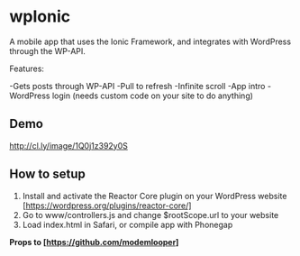 # wpIonic

A mobile app that uses the Ionic Framework, and integrates with WordPress through the WP-API.

Features:

-Gets posts through WP-API
-Pull to refresh
-Infinite scroll
-App intro
-WordPress login (needs custom code on your site to do anything)

## Demo

http://cl.ly/image/1Q0j1z392y0S

## How to setup

1. Install and activate the Reactor Core plugin on your WordPress website [https://wordpress.org/plugins/reactor-core/]
2. Go to www/controllers.js and change $rootScope.url to your website
3. Load index.html in Safari, or compile app with Phonegap

**Props to [https://github.com/modemlooper]**


